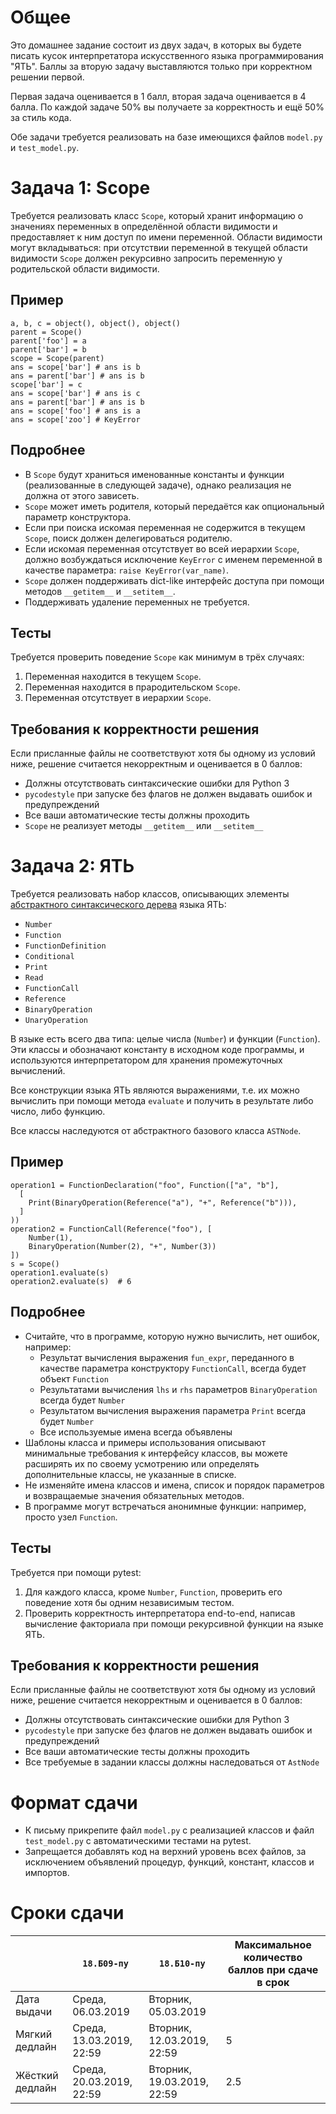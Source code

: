 # Общее
Это домашнее задание состоит из двух задач, в которых вы будете писать кусок
интерпретатора искусственного языка программирования "ЯТЬ".
Баллы за вторую задачу выставляются только при корректном решении первой.

Первая задача оценивается в 1 балл, вторая задача оценивается в 4 балла.
По каждой задаче 50% вы получаете за корректность и ещё 50% за стиль кода.

Обе задачи требуется реализовать на базе имеющихся файлов `model.py` и `test_model.py`.

# Задача 1: Scope
Требуется реализовать класс `Scope`, который хранит информацию о значениях переменных
в определённой области видимости и предоставляет к ним доступ по имени переменной.
Области видимости могут вкладываться: при отсутствии переменной в текущей области видимости `Scope`
должен рекурсивно запросить переменную у родительской области видимости.

## Пример
```
a, b, c = object(), object(), object()
parent = Scope()
parent['foo'] = a
parent['bar'] = b
scope = Scope(parent)
ans = scope['bar'] # ans is b
ans = parent['bar'] # ans is b
scope['bar'] = c
ans = scope['bar'] # ans is c
ans = parent['bar'] # ans is b
ans = scope['foo'] # ans is a
ans = scope['zoo'] # KeyError
```

## Подробнее
* В `Scope` будут храниться именованные константы и функции (реализованные в следующей задаче), однако реализация не должна от этого зависеть.
* `Scope` может иметь родителя, который передаётся как опциональный параметр конструктора.
* Если при поиска искомая переменная не содержится в текущем `Scope`, поиск должен делегироваться родителю.
* Если искомая переменная отсутствует во всей иерархии `Scope`, должно возбуждаться исключение `KeyError`
  с именем переменной в качестве параметра: `raise KeyError(var_name)`.
* `Scope` должен поддерживать dict-like интерфейс доступа при помощи методов `__getitem__` и `__setitem__`.
* Поддерживать удаление переменных не требуется.

## Тесты
Требуется проверить поведение `Scope` как минимум в трёх случаях:
1. Переменная находится в текущем `Scope`.
2. Переменная находится в прародительском `Scope`.
3. Переменная отсутствует в иерархии `Scope`.

## Требования к корректности решения
Если присланные файлы не соответствуют хотя бы одному из условий ниже, решение считается некорректным и оценивается в 0 баллов:

* Должны отсутствовать синтаксические ошибки для Python 3
* `pycodestyle` при запуске без флагов не должен выдавать ошибок и предупреждений
* Все ваши автоматические тесты должны проходить
* `Scope` не реализует методы `__getitem__` или `__setitem__`

# Задача 2: ЯТЬ
Требуется реализовать набор классов, описывающих элементы [абстрактного синтаксического дерева](https://en.wikipedia.org/wiki/Abstract_syntax_tree) языка ЯТЬ:
* `Number`
* `Function`
* `FunctionDefinition`
* `Conditional`
* `Print`
* `Read`
* `FunctionCall`
* `Reference`
* `BinaryOperation`
* `UnaryOperation`

В языке есть всего два типа: целые числа (`Number`) и функции (`Function`).
Эти классы и обозначают константу в исходном коде программы,
и используются интерпретатором для хранения промежуточных вычислений.

Все конструкции языка ЯТЬ являются выражениями, т.е. их можно вычислить
при помощи метода `evaluate` и получить в результате либо число, либо функцию.

Все классы наследуются от абстрактного базового класса `ASTNode`.

## Пример
```
operation1 = FunctionDeclaration("foo", Function(["a", "b"],
  [
    Print(BinaryOperation(Reference("a"), "+", Reference("b"))),
  ]
))
operation2 = FunctionCall(Reference("foo"), [
    Number(1),
    BinaryOperation(Number(2), "+", Number(3))
])
s = Scope()
operation1.evaluate(s)
operation2.evaluate(s)  # 6
```

## Подробнее
* Считайте, что в программе, которую нужно вычислить, нет ошибок, например:
  * Результат вычисления выражения `fun_expr`, переданного в качестве параметра конструктору `FunctionCall`, всегда будет объект `Function`
  * Результатами вычисления `lhs` и `rhs` параметров `BinaryOperation` всегда будет `Number`
  * Результатом вычисления выражения параметра `Print` всегда будет `Number`
  * Все используемые имена всегда объявлены
* Шаблоны класса и примеры использования описывают минимальные требования к интерфейсу классов, вы можете расширять их по своему усмотрению или определять дополнительные классы, не указанные в списке.
* Не изменяйте имена классов и имена, список и порядок параметров и возвращаемые значения обязательных методов.
* В программе могут встречаться анонимные функции: например, просто узел `Function`.

## Тесты
Требуется при помощи pytest:

1. Для каждого класса, кроме `Number`, `Function`, проверить его поведение хотя бы одним независимым тестом.
2. Проверить корректность интерпретатора end-to-end, написав вычисление факториала при помощи рекурсивной функции на языке ЯТЬ.

## Требования к корректности решения
Если присланные файлы не соответствуют хотя бы одному из условий ниже, решение считается некорректным и оценивается в 0 баллов:

* Должны отсутствовать синтаксические ошибки для Python 3
* `pycodestyle` при запуске без флагов не должен выдавать ошибок и предупреждений
* Все ваши автоматические тесты должны проходить
* Все требуемые в задании классы должны наследоваться от `AstNode`

# Формат сдачи
* К письму прикрепите файл `model.py` с реализацией классов и файл `test_model.py` с автоматическими тестами на pytest.
* Запрещается добавлять код на верхний уровень всех файлов, за исключением объявлений процедур, функций, констант, классов и импортов.

# Сроки сдачи
|   | `18.Б09-пу` | `18.Б10-пу` |Максимальное количество баллов при сдаче в срок
|---|---|---|---|
|Дата выдачи|Среда, 06.03.2019|Вторник, 05.03.2019|   |
|Мягкий дедлайн|Среда, 13.03.2019, 22:59|Вторник, 12.03.2019, 22:59|5|
|Жёсткий дедлайн|Среда, 20.03.2019, 22:59|Вторник, 19.03.2019, 22:59|2.5|
